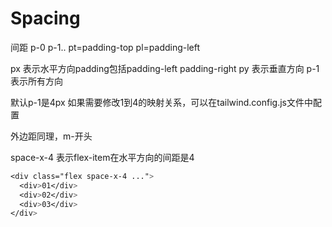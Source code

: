 # Spacing

间距
p-0 p-1..
pt=padding-top
pl=padding-left

px 表示水平方向padding包括padding-left padding-right
py 表示垂直方向
p-1 表示所有方向

默认p-1是4px
如果需要修改1到4的映射关系，可以在tailwind.config.js文件中配置

外边距同理，m-开头

space-x-4 表示flex-item在水平方向的间距是4

```css
<div class="flex space-x-4 ...">
  <div>01</div>
  <div>02</div>
  <div>03</div>
</div>
```
